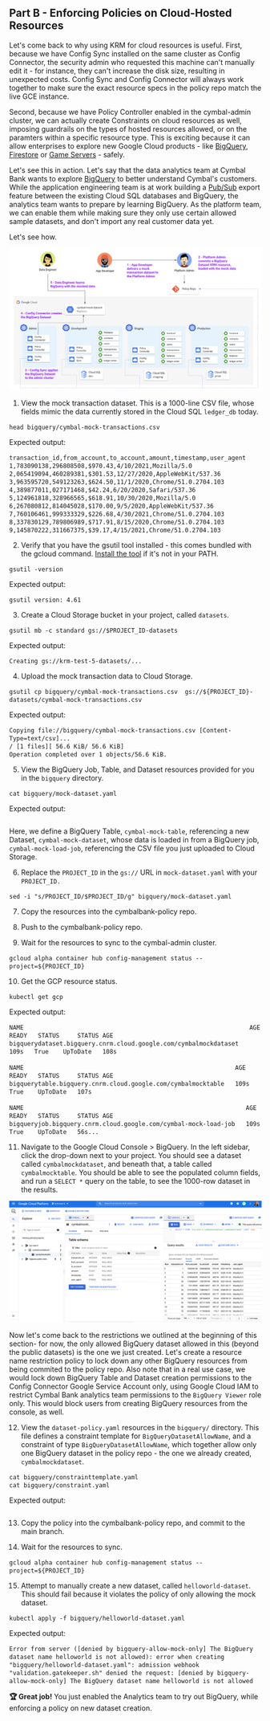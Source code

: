 
## Part B - Enforcing Policies on Cloud-Hosted Resources 

Let's come back to why using KRM for cloud resources is useful. First, because we have Config Sync installed on the same cluster as Config Connector, the security admin who requested this machine can't manually edit it - for instance, they can't increase the disk size, resulting in unexpected costs. Config Sync and Config Connector will always work together to make sure the exact resource specs in the policy repo match the live GCE instance. 

Second, because we have Policy Controller enabled in the cymbal-admin cluster, we can actually create Constraints on cloud resources as well, imposing guardrails on the types of hosted resources allowed, or on the paramters within a specific resource type. This is exciting because it can allow enterprises to explore new Google Cloud products - like [BigQuery](https://cloud.google.com/config-connector/docs/reference/resource-docs/bigquery/bigquerytable), [Firestore](https://cloud.google.com/config-connector/docs/reference/resource-docs/firestore/firestoreindex) or [Game Servers](https://cloud.google.com/config-connector/docs/reference/resource-docs/gameservices/gameservicesrealm) - safely. 

Let's see this in action. Let's say that the data analytics team at Cymbal Bank wants to explore [BigQuery](https://cloud.google.com/bigquery/docs/introduction) to better understand Cymbal's customers. While the application engineering team is at work building a [Pub/Sub](https://cloud.google.com/dataflow/docs/guides/templates/provided-streaming#cloudpubsubsubscriptiontobigquery) export feature between the existing Cloud SQL databases and BigQuery, the analytics team wants to prepare by learning BigQuery. As the platform team, we can enable them while making sure they only use certain allowed sample datasets, and don't import any real customer data yet. 

Let's see how. 

![screenshot](screenshots/bigquery-workflow.png)


1. View the mock transaction dataset. This is a 1000-line CSV file, whose fields mimic the data currently stored in the Cloud SQL `ledger_db` today. 

```
head bigquery/cymbal-mock-transactions.csv 
```

Expected output: 

```
transaction_id,from_account,to_account,amount,timestamp,user_agent
1,783090138,296808508,$970.43,4/10/2021,Mozilla/5.0
2,065419094,460289381,$301.53,12/27/2020,AppleWebKit/537.36
3,963595720,549123263,$624.50,11/1/2020,Chrome/51.0.2704.103
4,389877011,027171468,$42.24,6/20/2020,Safari/537.36
5,124961818,328966565,$618.91,10/30/2020,Mozilla/5.0
6,267080812,814045028,$170.00,9/5/2020,AppleWebKit/537.36
7,760106461,999333329,$226.68,4/30/2021,Chrome/51.0.2704.103
8,337830129,789806989,$717.91,8/15/2020,Chrome/51.0.2704.103
9,145870222,311667375,$39.17,4/15/2021,Chrome/51.0.2704.103
```

2. Verify that you have the gsutil tool installed - this comes bundled with the gcloud command. [Install the tool](https://cloud.google.com/storage/docs/gsutil_install) if it's not in your PATH. 

```
gsutil -version 
```

Expected output: 

```
gsutil version: 4.61
```

3. Create a Cloud Storage bucket in your project, called `datasets`. 

```
gsutil mb -c standard gs://$PROJECT_ID-datasets
```

Expected output: 

```
Creating gs://krm-test-5-datasets/...
```

4. Upload the mock transaction data to Cloud Storage. 

```
gsutil cp bigquery/cymbal-mock-transactions.csv  gs://${PROJECT_ID}-datasets/cymbal-mock-transactions.csv
```

Expected output: 

```
Copying file://bigquery/cymbal-mock-transactions.csv [Content-Type=text/csv]...
/ [1 files][ 56.6 KiB/ 56.6 KiB]
Operation completed over 1 objects/56.6 KiB.
```

5. View the BigQuery Job, Table, and Dataset resources provided for you in the `bigquery` directory. 

```
cat bigquery/mock-dataset.yaml 
```

Expected output: 

```

```

Here, we define a BigQuery Table, `cymbal-mock-table`, referencing a new Dataset, `cymbal-mock-dataset`, whose data is loaded in from a BigQuery job, `cymbal-mock-load-job`, referencing the CSV file you just uploaded to Cloud Storage. 

6. Replace the `PROJECT_ID` in the `gs://` URL in `mock-dataset.yaml` with your `PROJECT_ID.`

```
sed -i "s/PROJECT_ID/$PROJECT_ID/g" bigquery/mock-dataset.yaml 
```

7. Copy the resources into the cymbalbank-policy repo. 

8. Push to the cymbalbank-policy repo. 

9.  Wait for the resources to sync to the cymbal-admin cluster. 

```
gcloud alpha container hub config-management status --project=${PROJECT_ID}
```

10. Get the GCP resource status. 

```
kubectl get gcp
```

Expected output: 

```
NAME                                                               AGE    READY   STATUS     STATUS AGE
bigquerydataset.bigquery.cnrm.cloud.google.com/cymbalmockdataset   109s   True    UpToDate   108s

NAME                                                           AGE    READY   STATUS     STATUS AGE
bigquerytable.bigquery.cnrm.cloud.google.com/cymbalmocktable   109s   True    UpToDate   107s

NAME                                                              AGE    READY   STATUS     STATUS AGE
bigqueryjob.bigquery.cnrm.cloud.google.com/cymbal-mock-load-job   109s   True    UpToDate   56s...
```

11. Navigate to the Google Cloud Console > BigQuery. In the left sidebar, click the drop-down next to your project. You should see a dataset called `cymbalmockdataset`, and beneath that, a table called `cymbalmocktable`. You should be able to see the populated column fields, and run a `SELECT *` query on the table, to see the 1000-row dataset in the results. 

![screenshot](screenshots/bigquery-console.png)

Now let's come back to the restrictions we outlined at the beginning of this section- for now, the only allowed BigQuery dataset allowed in this (beyond the public datasets) is the one we just created. Let's create a resource name restriction policy to lock down any other BigQuery resources from being commited to the policy repo. Also note that in a real use case, we would lock down BigQuery Table and Dataset creation permissions to the Config Connector Google Service Account only, using Google Cloud IAM to restrict Cymbal Bank analytics team permissions to the `BigQuery Viewer` role only. This would block users from creating BigQuery resources from the console, as well. 

12. View the `dataset-policy.yaml` resources in the `bigquery/` directory. This file defines a constraint template for `BigQueryDatasetAllowName`, and a constraint of type `BigQueryDatasetAllowName`, which together allow only one BigQuery dataset in the policy repo - the one we already created, `cymbalmockdataset`. 

```
cat bigquery/constrainttemplate.yaml
cat bigquery/constraint.yaml
```

Expected output: 

```

```

13. Copy the policy into the cymbalbank-policy repo, and commit to the main branch. 

14. Wait for the resources to sync. 

```
gcloud alpha container hub config-management status --project=${PROJECT_ID}
```

15. Attempt to manually create a new dataset, called `helloworld-dataset`. This should fail because it violates the policy of only allowing the mock dataset. 

```
kubectl apply -f bigquery/helloworld-dataset.yaml 
```

Expected output: 

```
Error from server ([denied by bigquery-allow-mock-only] The BigQuery dataset name helloworld is not allowed): error when creating "bigquery/helloworld-dataset.yaml": admission webhook "validation.gatekeeper.sh" denied the request: [denied by bigquery-allow-mock-only] The BigQuery dataset name helloworld is not allowed
```

**🏆 Great job!** You just enabled the Analytics team to try out BigQuery, while enforcing a policy on new dataset creation. 
